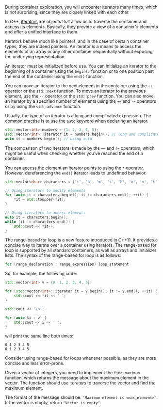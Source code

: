 During container exploration, you will encounter iterators many times, which is not surprising, since they are closely linked with each other. 

In C++, [iterators](https://en.cppreference.com/w/cpp/iterator) are objects that allow us to traverse the container and access its elements. Basically, they provide a view of a container's elements and offer a unified interface to them.

Iterators behave much like pointers, and in the case of certain container types, they are indeed pointers. An iterator is a means to access the elements of an array or any other container sequentially without exposing the underlying representation.

An iterator must be initialized before use. You can initialize an iterator to the beginning of a container using the `begin()` function or to one position past the end of the container using the `end()` function.

You can move an iterator to the next element in the container using the `++` operator or the `std::next` function. To move an iterator to the previous element, use the `--` operator or the `std::prev` function. You can also move an iterator by a specified number of elements using the `+=` and `-=` operators or by using the `std::advance` function.

Usually, the type of an iterator is a long and complicated expression. The common practise is to use the `auto` keyword when declaring an iterator.

```cpp
std::vector<int> numbers = {1, 2, 3, 4, 5};
std::vector<int>::iterator it = numbers.begin(); // long and complicated type
auto it = numbers.begin(); // using auto
```

The comparison of two iterators is made by the `==` and `!=` operators, which might be useful when checking whether you've reached the end of a container.

You can access the element an iterator points to using the `*` operator. However, dereferencing the `end()` iterator leads to undefined behavior.

```cpp
std::vector<char> characters = {'i', 'a', 'm', 's', 'h', 'o', 'u', 't', 'i', 'n', 'g'};

// Using iterators to modify elements
for (auto it = characters.begin(); it != characters.end(); ++it) {
    *it = std::toupper(*it);
}

// Using iterators to access elements
auto it = characters.begin();
while (it != characters.end()) {
    std::cout << *it++;
}
```

The range-based for loop is a new feature introduced in C++11. It provides a concise way to iterate over a container using iterators. The range-based for loop is supported by all standard containers, as well as arrays and initializer lists. The syntax of the range-based for loop is as follows:
```cpp
for (range_declaration : range_expression) loop_statement
```

So, for example, the following code:
```cpp
std::vector<int> v = {0, 1, 2, 3, 4, 5};

for (std::vector<int>::iterator it = v.begin(); it != v.end(); ++it) {
    std::cout << *it << ' ';
}

std::cout << '\n';

for (auto &i : v) {
    std::cout << i << ' ';
}
```
will print the same line both times:
```
0 1 2 3 4 5
0 1 2 3 4 5
```

Consider using range-based for loops whenever possible, as they are more concise and less error-prone.

Given a vector of integers, you need to implement the `find_maximum` function, which returns the message about the maximum element in the vector. The function should use iterators to traverse the vector and find the maximum element.

The format of the message should be: `"Maximum element is <max_element>"`.
If the vector is empty, return `"Vector is empty"`.
